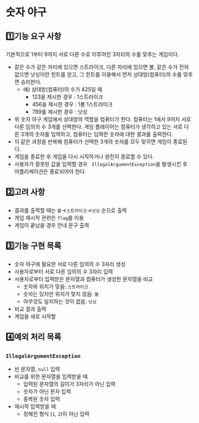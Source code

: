 # 숫자 야구

## 1️⃣기능 요구 사항
기본적으로 1부터 9까지 서로 다른 수로 이루어진 3자리의 수를 맞추는 게임이다.
- 같은 수가 같은 자리에 있으면 스트라이크, 다른 자리에 있으면 볼, 같은 수가 전혀 없으면 낫싱이란 힌트를 얻고, 그 힌트를 이용해서 먼저 상대방(컴퓨터)의 수를 맞추면 승리한다.
  - 예) 상대방(컴퓨터)의 수가 425일 때
    - 123을 제시한 경우 : 1스트라이크
    - 456을 제시한 경우 : 1볼 1스트라이크
    - 789를 제시한 경우 : 낫싱
- 위 숫자 야구 게임에서 상대방의 역할을 컴퓨터가 한다. 컴퓨터는 1에서 9까지 서로 다른 임의의 수 3개를 선택한다. 게임 플레이어는 컴퓨터가 생각하고 있는 서로 다른 3개의 숫자를 입력하고, 컴퓨터는 입력한 숫자에 대한 결과를 출력한다.
- 이 같은 과정을 반복해 컴퓨터가 선택한 3개의 숫자를 모두 맞히면 게임이 종료된다.
- 게임을 종료한 후 게임을 다시 시작하거나 완전히 종료할 수 있다.
- 사용자가 잘못된 값을 입력할 경우 ` IllegalArgumentException`을 발생시킨 후 어플리케이션은 종료되어야 한다.

## 2️⃣고려 사항
- 결과를 출력할 때는 `볼`&rarr;`스트라이크`&rarr;`낫싱` 순으로 출력
- 게임 재시작 관련은 `flag`를 이용
- 게임이 끝났을 경우 안내 문구 출력
## 3️⃣기능 구현 목록
- 숫자 야구에 필요한 서로 다른 임의의 수 3자리 생성
- 사용자로부터 서로 다른 임의의 수 3자리 입력
- 사용자로부터 입력받은 문자열과 컴퓨터가 생성한 문자열을 비교
  - 숫자와 위치가 맞음: `스트라이크`
  - 숫자는 있지만 위치가 맞지 않음: `볼`
  - 아무것도 일치하는 것이 없음: `낫싱`
- 비교 결과 출력
- 게임을 새로 시작할
## 4️⃣예외 처리 목록
### `IllegalArgumentException`
- 빈 문자열, `null` 입력
- 비교를 위한 문자열을 입력받을 때
  - 입력된 문자열의 길이가 3자리가 아닌 입력
  - 숫자가 아닌 문자 입력
  - 중복된 숫자 입력
- 재시작 입력받을 때
  - 정해진 형식 (`1`, `2`)이 아닌 입력